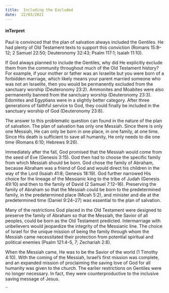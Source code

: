 ```yaml
---
title:  Including the Excluded
date:  22/03/2021
---
```


#### inTerpret

Paul is convinced that the plan of salvation always included the Gentiles. He had plenty of Old Testament texts to support this conviction (Romans 15:8–12; 2 Samuel 22:50; Deuteronomy 32:43; Psalm 117:1; Isaiah 11:10).

If God always planned to include the Gentiles, why did He explicitly exclude them from the community throughout much of the Old Testament history? For example, if your mother or father was an Israelite but you were born of a forbidden marriage, which likely means your parent married someone who was not an Israelite, then you would be permanently excluded from the sanctuary worship (Deuteronomy 23:2). Ammonites and Moabites were also permanently banned from the sanctuary worship (Deuteronomy 23:3). Edomites and Egyptians were in a slightly better category. After three generations of faithful service to God, they could finally be included in the sanctuary worship of God (Deuteronomy 23:8).

The answer to this problematic question can found in the nature of the plan of salvation. The plan of salvation has only one Messiah. Since there is only one Messiah, He can only be born in one place, in one family, at one time. Since His death is sufficient to save all humanity, He only needs to die one time (Romans 6:10; Hebrews 9:26).

Immediately after the fall, God promised that the Messiah would come from the seed of Eve (Genesis 3:15). God then had to choose the specific family from which Messiah should be born. God chose the family of Abraham, because Abraham was a friend of God and would direct his children in the way of the Lord (Isaiah 41:8; Genesis 18:19). God further narrowed His choice for the lineage of the Messianic king to the tribe of Judah (Genesis 49:10) and then to the family of David (2 Samuel 7:12–16). Preserving the family of Abraham so that the Messiah could be born to the predetermined family, in the predetermined place (Micah 5:2), and minister and die at the predetermined time (Daniel 9:24–27) was essential to the plan of salvation.

Many of the restrictions God placed in the Old Testament were designed to preserve the family of Abraham so that the Messiah, the Savior of all peoples, could be born as the Old Testament predicted. Intermarriage with unbelievers would jeopardize the integrity of the Messianic line. The choice of Israel for the unique mission of being the family through whom the Messiah came necessitated their protection from potential spiritual and political enemies (Psalm 121:4–5, 7; Zechariah 2:8).

When the Messiah came, He was to be the Savior of the world (1 Timothy 4:10). With the coming of the Messiah, Israel’s first mission was complete, and an expanded mission of proclaiming the saving love of God for all humanity was given to the church. The earlier restrictions on Gentiles were no longer necessary. In fact, they were counterproductive to the inclusive saving message of Jesus.

``